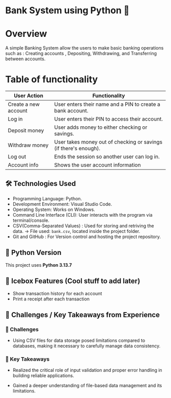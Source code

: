 # Bank System using Python 🏦 
# Overview
A simple Banking System allow the users to make basic banking operations such as : Creating accounts , Depositing, Withdrawing, and Transferring between accounts.

# Table of functionality
| User Action | Functionality |
|------------------------------|-----------------------|
| Create a new account | User enters their name and a PIN to create a bank account. |
| Log in | User enters their PIN to access their account. |
| Deposit money | User adds money to either checking or savings. |
| Withdraw money | User takes money out of checking or savings (if there's enough). |
| Log out | Ends the session so another user can log in. |
| Account info | Shows the user account information |


## 🛠️ Technologies Used
- Programming Language: Python.
- Development Environment: Visual Studio Code.
- Operating System: Works on Windows.
- Command Line Interface (CLI): User interacts with the program via terminal/console.
- CSV(Comma-Separated Values) : Used for storing and retriving the data.
 → File used: `bank.csv`, located inside the project folder.
- Git and GitHub : For Version control and hosting the project repository.


## 🐍 Python Version
This project uses **Python 3.13.7** 


## 🧊 Icebox Features (Cool stuff to add later)

- Show transaction history for each account
- Print a receipt after each transaction

## 🧠 Challenges / Key Takeaways from Experience

### 🧩 Challenges
- Using CSV files for data storage posed limitations compared to databases, making it necessary to carefully manage data consistency.

### 📘 Key Takeaways
- Realized the critical role of input validation and proper error handling in building reliable applications.

- Gained a deeper understanding of file-based data management and its limitations.